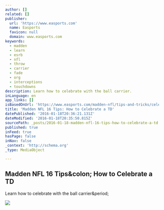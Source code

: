 ```yaml
---
author: []
related: []
publisher:
  url: 'https://www.easports.com'
  name: Easports
  favicon: null
  domain: www.easports.com
keywords:
  - madden
  - learn
  - esrb
  - nfl
  - throw
  - carrier
  - fade
  - org
  - interceptions
  - touchdowns
description: Learn how to celebrate with the ball carrier.
inLanguage: en
app_links: []
isBasedOnUrl: 'https://www.easports.com/madden-nfl/tips-and-tricks/celebrate-td'
title: 'Madden NFL 16 Tips: How to Celebrate a TD'
datePublished: '2016-01-18T20:36:21.131Z'
dateModified: '2016-01-18T20:35:50.815Z'
sourcePath: _posts/2016-01-18-madden-nfl-16-tips-how-to-celebrate-a-td.md
published: true
inFeed: true
hasPage: false
inNav: false
_context: 'http://schema.org'
_type: MediaObject

---
```

<article style=""><h1>Madden NFL 16 Tips&amp;colon; How to Celebrate a TD</h1><p>Learn how to celebrate with the ball carrier&amp;period;</p><img src="https://media.easports.com/content/www-easports/en_US/madden-nfl/tips-and-tricks/mut-rookie-styles/_jcr_content/previewMedia/youtube/image.img.jpg" /></article>